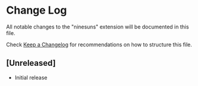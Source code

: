 # Change Log

All notable changes to the "ninesuns" extension will be documented in this file.

Check [Keep a Changelog](http://keepachangelog.com/) for recommendations on how to structure this file.

## [Unreleased]

- Initial release